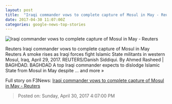 ```yaml
---
layout: post
title:  "Iraqi commander vows to complete capture of Mosul in May - Reuters"
date: 2017-04-30 11:07:00Z
categories: google-news-top-stories
---
```


![Iraqi commander vows to complete capture of Mosul in May - Reuters](http://s2.reutersmedia.net/resources/r/?m=02&d=20170430&t=2&i=1182680249&w=&fh=545px&fw=&ll=&pl=&sq=&r=LYNXMPED3T094)

Reuters Iraqi commander vows to complete capture of Mosul in May Reuters A smoke rises as Iraqi forces fight Islamic State militants in western Mosul, Iraq, April 29, 2017. REUTERS/Danish Siddiqui. By Ahmed Rasheed | BAGHDAD. BAGHDAD A top Iraqi commander expects to dislodge Islamic State from Mosul in May despite ... and more »


Full story on F3News: [Iraqi commander vows to complete capture of Mosul in May - Reuters](http://www.f3nws.com/n/j4tkSJ)

> Posted on: Sunday, April 30, 2017 4:07:00 PM
